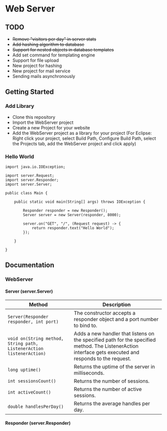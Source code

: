 # Web Server

## TODO
* ~~Remove "visitors per day" in server stats~~
* ~~Add hashing algorithm to database~~
* ~~Support for nested objects in database templates~~
* Add set command for templating engine
* Support for file upload
* New project for hashing
* New project for mail service
* Sending mails asynchronously

## Getting Started
### Add Library
* Clone this repository
* Import the WebServer project
* Create a new Project for your website
* Add the WebServer project as a library for your project (For Eclipse: Right click your project, select Build Path, Configure Build Path, select the Projects tab, add the WebServer project and click apply)
### Hello World
```
import java.io.IOException;

import server.Request;
import server.Responder;
import server.Server;

public class Main {

	public static void main(String[] args) throws IOException {
		
		Responder responder = new Responder();
		Server server = new Server(responder, 8000);
		
		server.on("GET", "/", (Request request) -> {
			return responder.text("Hello World");
		});

	}

}
```

## Documentation
### WebServer
#### Server (server.Server)
|Method|Description|
|---|---|
|`Server(Responder responder, int port)`|The constructor accepts a responder object and a port number to bind to.|
|`void on(String method, String path, ListenerAction listenerAction)`|Adds a new handler that listens on the specified path for the specified method. The ListenerAction interface gets executed and responds to the request.|
|`long uptime()`|Returns the uptime of the server in milliseconds.|
|`int sessionsCount()`|Returns the number of sessions.|
|`int activeCount()`|Returns the number of active sessions.|
|`double handlesPerDay()`|Returns the average handles per day.|
#### Responder (server.Responder)
